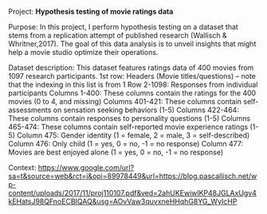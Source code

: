 Project: **Hypothesis testing of movie ratings data**

Purpose: 
  In this project, I perform hypothesis testing on a dataset that stems from a replication attempt of published research (Wallisch & Whritner,2017). 
  The goal of this data analysis is to unveil insights that might help a movie studio optimize their operations. 

Dataset description: 
This dataset features ratings data of 400 movies from 1097 research participants.
  1st row: Headers (Movie titles/questions) – note that the indexing in this list is from 1
  Row 2-1098: Responses from individual participants
  Columns 1-400: These columns contain the ratings for the 400 movies (0 to 4, and missing)
  Columns 401-421: These columns contain self-assessments on sensation seeking behaviors (1-5)
  Columns 422-464: These columns contain responses to personality questions (1-5)
  Columns 465-474: These columns contain self-reported movie experience ratings (1-5)
  Column 475: Gender identity (1 = female, 2 = male, 3 = self-described)
  Column 476: Only child (1 = yes, 0 = no, -1 = no response)
  Column 477: Movies are best enjoyed alone (1 = yes, 0 = no, -1 = no response)

Context: 
https://www.google.com/url?sa=t&source=web&rct=j&opi=89978449&url=https://blog.pascallisch.net/wp-content/uploads/2017/11/proj110107.pdf&ved=2ahUKEwiwlKP48JGLAxUgv4kEHatsJ98QFnoECBIQAQ&usg=AOvVaw3quvxneHHqhG8YG_WyIcHP


